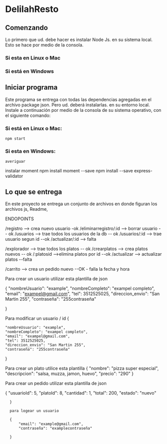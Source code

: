 # DelilahResto

## Comenzando
Lo primero que ud. debe hacer es instalar Node Js. en su sistema local. Esto se hace por medio de la consola.

### Si esta en Linux o Mac
### Si está en Windows


## Iniciar programa 
Este programa se entrega con todas las dependencias agregadas en el archivo package json. Pero ud. deberá instalarlas. en su entorno local.
Instale a continuación por medio de la consola de su sistema operativo, con el siguiente comando:

### Si está en Linux o Mac:
	npm start
### Si esta en Windows:
	averiguar

instalar moment
npm install moment --save
npm install --save express-validator

## Lo que se entrega
En este proyecto se entrega un conjunto de archivos en donde figuran los archivos js, Readme, 

ENDOPOINTS

/registro --> crea nuevo usuario  -ok
/eliminarregistro/:id --> borrar usuario -- ok
/usuarios --> trae todos los usuarios de la db -- ok
/usuarios/:id --> trae usuario segun id  --ok
/actualizar/:id --> falta


/explorador --> trae todos los platos -- ok
/crearplatos --> crea platos nuevos -- ok
/:platosid  -->elimina platos por id  --ok
/actualizar --> actualizar platos --falta

/carrito --> crea un pedido nuevo  --OK - falla la fecha y hora




Para crear un usuario utilizar esta plantilla de json

{
	"nombreUsuario": "example",
    "nombreCompleto": "exampel completo",
    "email": "exampel@gmail.com",
    "tel": 3512525025,
    "direccion_envio": "San Martin 255",
    "contraseña": "255contraseña"
    
}

Para modificar un usuario / id
{
    
	"nombreUsuario": "example",
    "nombreCompleto": "exampel completo",
    "email": "exampel@gmail.com",
    "tel": 3512525025,
    "direccion_envio": "San Martin 255",
    "contraseña": "255contraseña"

}

Para crear un plato utilice esta plantilla
    {
    "nombre": "pizza super especial",
    "descripcion": "salsa, muzza, jamon, huevo",
    "precio": "290"
    }

Para crear un pedido utilizar esta plantilla de json


 {
 	"usuarioId": 5,
    "platoId": 8,
    "cantidad": 1,
    "total": 200,
    "estado": "nuevo"
    
    
      }

      para logear un usuario

      {
          "email": "example@gmail.com",
          "contraseña": "examplecontraseña"

      }
